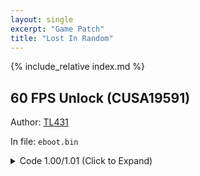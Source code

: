 ```yaml
---
layout: single
excerpt: "Game Patch"
title: "Lost In Random"
---
```


<!-- # {{ page.title }} -->

{% include_relative index.md %}

## 60 FPS Unlock (CUSA19591)

Author: [TL431](https://github.com/TL431)

In file: `eboot.bin`

<details>
<summary>Code 1.00/1.01 (Click to Expand)</summary>

{% highlight none %}
40 0F 95 C6 8B B8 B0 02 00 00

40 0F 94 C6 8B B8 B0 02 00 00 
{% endhighlight %}

</details>
